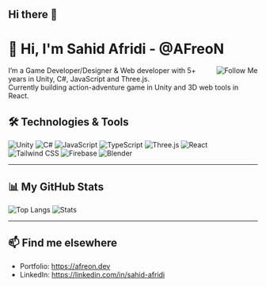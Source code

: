 <!-- ABout Me -->
## Hi there 👋
# 👋 Hi, I'm Sahid Afridi - @AFreoN

<a href="https://github.com/AFreoN">
  <img align="right" alt="Follow Me" src="https://img.shields.io/github/followers/AFreoN?label=Follow&style=social" />
</a>

I’m a Game Developer/Designer & Web developer with 5+ years in Unity, C#, JavaScript and Three.js.  
Currently building action-adventure game in Unity and 3D web tools in React.

<!-- Tools -->
## 🛠 Technologies & Tools

![Unity](https://img.shields.io/badge/Unity-000000?logo=unity&logoColor=white)
![C#](https://img.shields.io/badge/C%23-239120?logo=c-sharp&logoColor=white)
![JavaScript](https://img.shields.io/badge/JavaScript-F7DF1E?logo=javascript&logoColor=black)
![TypeScript](https://img.shields.io/badge/TypeScript-3178C6?logo=typescript&logoColor=white)
![Three.js](https://img.shields.io/badge/Three.js-000000?logo=three.js&logoColor=white)
![React](https://img.shields.io/badge/React-61DAFB?logo=react&logoColor=black)
![Tailwind CSS](https://img.shields.io/badge/Tailwind_CSS-06B6D4?logo=tailwind-css&logoColor=white)
![Firebase](https://img.shields.io/badge/Firebase-FFCA28?logo=firebase&logoColor=black)
![Blender](https://img.shields.io/badge/Blender-F5792A?logo=blender&logoColor=white)

---
<!-- GitHub Stats -->
## 📊 My GitHub Stats

![Top Langs](https://github-readme-stats.vercel.app/api/top-langs/?username=AFreoN&layout=compact&theme=dark)
![Stats](https://github-readme-stats.vercel.app/api?username=AFreoN&show_icons=true&theme=dark)

---

<!-- Follow -->
## 📫 Find me elsewhere

- Portfolio: https://afreon.dev  
- LinkedIn: https://linkedin.com/in/sahid-afridi  

<!--
**AFreoN/AFreoN** is a ✨ _special_ ✨ repository because its `README.md` (this file) appears on your GitHub profile.

Here are some ideas to get you started:

- 🔭 I’m currently working on ...
- 🌱 I’m currently learning ...
- 👯 I’m looking to collaborate on ...
- 🤔 I’m looking for help with ...
- 💬 Ask me about ...
- 📫 How to reach me: ...
- 😄 Pronouns: ...
- ⚡ Fun fact: ...
-->
